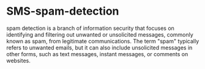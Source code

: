 # SMS-spam-detection
spam detection is a branch of information security that focuses on identifying and filtering out unwanted or unsolicited messages, commonly known as spam, from legitimate communications. The term "spam" typically refers to unwanted emails, but it can also include unsolicited messages in other forms, such as text messages, instant messages, or comments on websites.  
